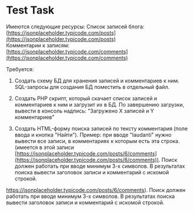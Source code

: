 # Test Task

Имеются следующие ресурсы:
Список записей блога: [https://jsonplaceholder.typicode.com/posts](https://jsonplaceholder.typicode.com/posts)  
Комментарии к записям: [https://jsonplaceholder.typicode.com/comments](https://jsonplaceholder.typicode.com/comments)  
  
Требуется:  
  

1. Создать схему БД для хранения записей и комментариев к ним.
    SQL-запросы для создания БД поместить в отдельный файл.

  
2. Создать PHP скрипт, который скачает список записей и комментариев к ним и загрузит их в БД. По завершению загрузки, вывести в консоль надпись: "Загружено Х записей и Y комментариев"  
  
3. Создать HTML-форму поиска записей по тексту комментария (поле ввода и кнопка "Найти"). Пример: при вводе "laudanti" нужно вывести все записи, в комментариях к которым есть эта строка. (имеется в этой записи [https://jsonplaceholder.typicode.com/posts/6/comments](https://jsonplaceholder.typicode.com/posts/6/comments)). Поиск должен работать при вводе минимум 3-х символов. В результатах поиска вывести заголовок записи и комментарий с искомой строкой.

 https://jsonplaceholder.typicode.com/posts/6/comments). Поиск должен работать при вводе минимум 3-х символов. В результатах поиска вывести заголовок записи и комментарий с искомой строкой.
